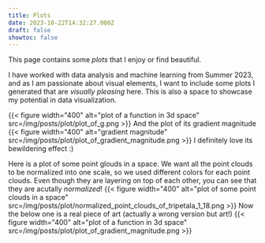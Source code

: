 ```yaml
---
title: Plots
date: 2023-10-22T14:32:27.000Z
draft: false
showtoc: false
---
```


This page contains some *plots* that I enjoy or find beautiful.

I have worked with data analysis and machine learning from Summer 2023, and as I am passionate about visual elements, I want to include some plots I generated that are *visually pleasing* here. This is also a space to showcase my potential in data visualization.

{{< figure width="400" alt="plot of a function in 3d space" src=/img/posts/plot/plot_of_g.png >}}
And the plot of its gradient magnitude
{{< figure width="400" alt="gradient magnitude" src=/img/posts/plot/plot_of_gradient_magnitude.png >}}
I definitely love its bewildering effect :)

Here is a plot of some point glouds in a space. We want all the point clouds to be normalized into one scale, so we used different colors for each point clouds. Even though they are layering on top of each other, you can see that they are acutally *normalized*!
{{< figure width="400" alt="plot of some point clouds in a space" src=/img/posts/plot/normalized_point_clouds_of_tripetala_1_18.png >}}
Now the below one is a real piece of art (actually a wrong version but art!)
{{< figure width="400" alt="plot of a function in 3d space" src=/img/posts/plot/plot_of_gradient_magnitude.png >}}

